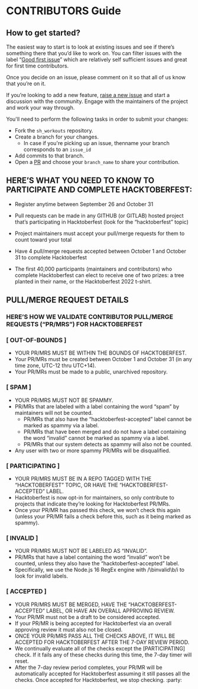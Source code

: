 # CONTRIBUTORS Guide

## How to get started?

The easiest way to start is to look at existing issues and see if there’s something there that you’d like to work on. You can filter issues with the label “[Good first issue](https://github.com/chefgs/terraform_repo/issues?q=is%3Aissue+is%3Aopen+label%3A%22good+first+issue%22)” which are relatively self sufficient issues and great for first time contributors.

Once you decide on an issue, please comment on it so that all of us know that you’re on it.

If you’re looking to add a new feature, [raise a new issue](https://github.com/chefgs/sh_workouts/issues) and start a discussion with the community. Engage with the maintainers of the project and work your way through.

You'll need to perform the following tasks in order to submit your changes:

- Fork the `sh_workouts` repository.
- Create a branch for your changes. 
  - In case if you're picking up an issue, thenname your branch corresponds to an `issue_id`
- Add commits to that branch.
- Open a [PR](https://github.com/chefgs/sh_workouts/compare) and choose your `branch_name` to share your contribution.

## HERE’S WHAT YOU NEED TO KNOW TO PARTICIPATE AND COMPLETE HACKTOBERFEST:
- Register anytime between September 26 and October 31

- Pull requests can be made in any GITHUB (or GITLAB) hosted project that’s participating in Hacktoberfest (look for the “hacktoberfest” topic)

- Project maintainers must accept your pull/merge requests for them to count toward your total

- Have 4 pull/merge requests accepted between October 1 and October 31 to complete Hacktoberfest

- The first 40,000 participants (maintainers and contributors) who complete Hacktoberfest can elect to receive one of two prizes: a tree planted in their name, or the Hacktoberfest 2022 t-shirt.

## PULL/MERGE REQUEST DETAILS
### HERE’S HOW WE VALIDATE CONTRIBUTOR PULL/MERGE REQUESTS (“PR/MRS”) FOR HACKTOBERFEST

### [ OUT-OF-BOUNDS ]

- YOUR PR/MRS MUST BE WITHIN THE BOUNDS OF HACKTOBERFEST.
- Your PR/MRs must be created between October 1 and October 31 (in any time zone, UTC-12 thru UTC+14).
- Your PR/MRs must be made to a public, unarchived repository.

### [ SPAM ]

- YOUR PR/MRS MUST NOT BE SPAMMY.
- PR/MRs that are labeled with a label containing the word “spam” by maintainers will not be counted.
  - PR/MRs that also have the “hacktoberfest-accepted” label cannot be marked as spammy via a label.
  - PR/MRs that have been merged and do not have a label containing the word “invalid” cannot be marked as spammy via a label.
  - PR/MRs that our system detects as spammy will also not be counted.
- Any user with two or more spammy PR/MRs will be disqualified.

### [ PARTICIPATING ]
- YOUR PR/MRS MUST BE IN A REPO TAGGED WITH THE “HACKTOBERFEST” TOPIC, OR HAVE THE “HACKTOBERFEST-ACCEPTED” LABEL.
- Hacktoberfest is now opt-in for maintainers, so only contribute to projects that indicate they’re looking for Hacktoberfest PR/MRs.
- Once your PR/MR has passed this check, we won’t check this again (unless your PR/MR fails a check before this, such as it being marked as spammy).

### [ INVALID ]
- YOUR PR/MRS MUST NOT BE LABELED AS “INVALID”.
- PR/MRs that have a label containing the word “invalid” won’t be counted, unless they also have the “hacktoberfest-accepted” label.
- Specifically, we use the Node.js 16 RegEx engine with /\binvalid\b/i to look for invalid labels.

### [ ACCEPTED ]
- YOUR PR/MRS MUST BE MERGED, HAVE THE “HACKTOBERFEST-ACCEPTED” LABEL, OR HAVE AN OVERALL APPROVING REVIEW.
- Your PR/MR must not be a draft to be considered accepted.
- If your PR/MR is being accepted for Hacktoberfest via an overall approving review it must also not be closed.
- ONCE YOUR PR/MRS PASS ALL THE CHECKS ABOVE, IT WILL BE ACCEPTED FOR HACKTOBERFEST AFTER THE 7-DAY REVIEW PERIOD.
- We continually evaluate all of the checks except the [PARTICIPATING] check. If it fails any of these checks during this time, the 7-day timer will reset.
- After the 7-day review period completes, your PR/MR will be automatically accepted for Hacktoberfest assuming it still passes all the checks. Once accepted for Hacktoberfest, we stop checking. :party:
